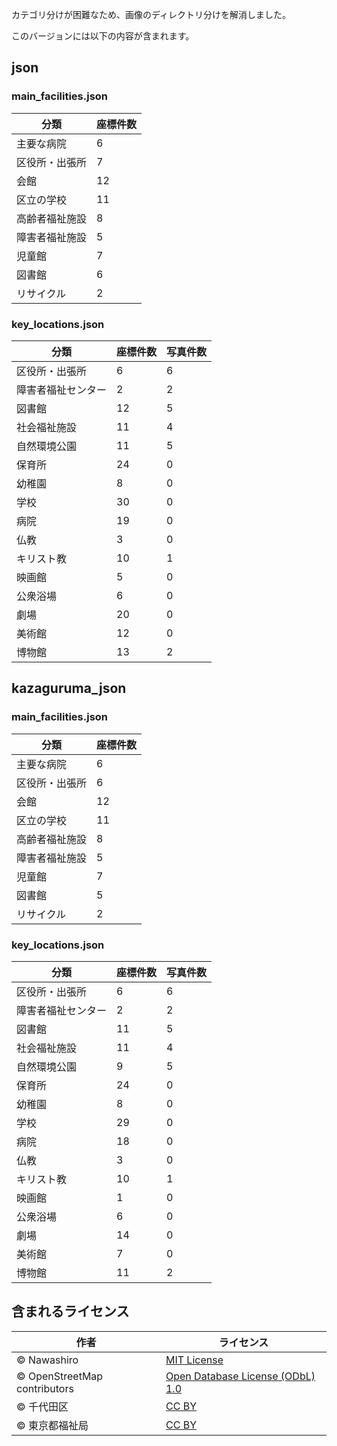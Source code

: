 カテゴリ分けが困難なため、画像のディレクトリ分けを解消しました。

このバージョンには以下の内容が含まれます。

## json

### main_facilities.json

| 分類           | 座標件数 |
| -------------- | -------- |
| 主要な病院     | 6        |
| 区役所・出張所 | 7        |
| 会館           | 12       |
| 区立の学校     | 11       |
| 高齢者福祉施設 | 8        |
| 障害者福祉施設 | 5        |
| 児童館         | 7        |
| 図書館         | 6        |
| リサイクル     | 2        |

### key_locations.json

| 分類               | 座標件数 | 写真件数 |
| ------------------ | -------- | -------- |
| 区役所・出張所     | 6        | 6        |
| 障害者福祉センター | 2        | 2        |
| 図書館             | 12       | 5        |
| 社会福祉施設       | 11       | 4        |
| 自然環境公園       | 11       | 5        |
| 保育所             | 24       | 0        |
| 幼稚園             | 8        | 0        |
| 学校               | 30       | 0        |
| 病院               | 19       | 0        |
| 仏教               | 3        | 0        |
| キリスト教         | 10       | 1        |
| 映画館             | 5        | 0        |
| 公衆浴場           | 6        | 0        |
| 劇場               | 20       | 0        |
| 美術館             | 12       | 0        |
| 博物館             | 13       | 2        |

## kazaguruma_json

### main_facilities.json

| 分類           | 座標件数 |
| -------------- | -------- |
| 主要な病院     | 6        |
| 区役所・出張所 | 6        |
| 会館           | 12       |
| 区立の学校     | 11       |
| 高齢者福祉施設 | 8        |
| 障害者福祉施設 | 5        |
| 児童館         | 7        |
| 図書館         | 5        |
| リサイクル     | 2        |

### key_locations.json

| 分類               | 座標件数 | 写真件数 |
| ------------------ | -------- | -------- |
| 区役所・出張所     | 6        | 6        |
| 障害者福祉センター | 2        | 2        |
| 図書館             | 11       | 5        |
| 社会福祉施設       | 11       | 4        |
| 自然環境公園       | 9        | 5        |
| 保育所             | 24       | 0        |
| 幼稚園             | 8        | 0        |
| 学校               | 29       | 0        |
| 病院               | 18       | 0        |
| 仏教               | 3        | 0        |
| キリスト教         | 10       | 1        |
| 映画館             | 1        | 0        |
| 公衆浴場           | 6        | 0        |
| 劇場               | 14       | 0        |
| 美術館             | 7        | 0        |
| 博物館             | 11       | 2        |

## 含まれるライセンス

| 作者                         | ライセンス                                                                     |
| ---------------------------- | ------------------------------------------------------------------------------ |
| © Nawashiro                  | [MIT License](https://opensource.org/license/mit)                              |
| © OpenStreetMap contributors | [Open Database License (ODbL) 1.0](https://opendatacommons.org/licenses/odbl/) |
| © 千代田区                   | [CC BY](https://creativecommons.org/licenses/by/4.0/deed.ja)                   |
| © 東京都福祉局               | [CC BY](https://creativecommons.org/licenses/by/4.0/)                          |
